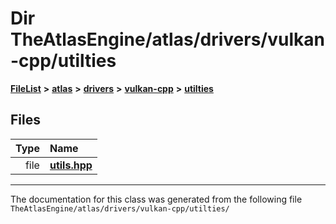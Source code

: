 

# Dir TheAtlasEngine/atlas/drivers/vulkan-cpp/utilties



[**FileList**](files.md) **>** [**atlas**](dir_1e6ffef027cfcf7ded3287660b505c9f.md) **>** [**drivers**](dir_1605561db8076fbb4262fa758aa3edc0.md) **>** [**vulkan-cpp**](dir_47b67bd74134333dd9ae7c9592fa3f49.md) **>** [**utilties**](dir_2f399d7733500af2adc0d3df97496b3f.md)












## Files

| Type | Name |
| ---: | :--- |
| file | [**utils.hpp**](utils_8hpp.md) <br> |



























































------------------------------
The documentation for this class was generated from the following file `TheAtlasEngine/atlas/drivers/vulkan-cpp/utilties/`

